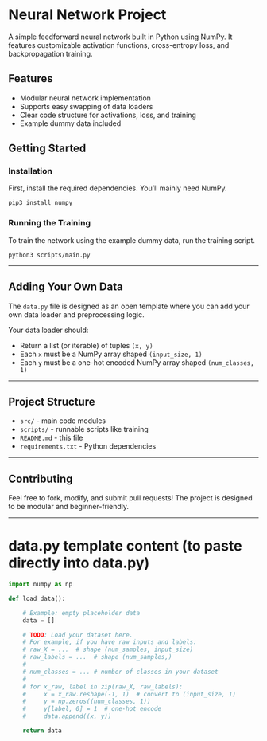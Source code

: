 # Neural Network Project

A simple feedforward neural network built in Python using NumPy. It features customizable activation functions, cross-entropy loss, and backpropagation training.

## Features

* Modular neural network implementation
* Supports easy swapping of data loaders
* Clear code structure for activations, loss, and training
* Example dummy data included

## Getting Started

### Installation

First, install the required dependencies. You’ll mainly need NumPy.

```
pip3 install numpy
```

### Running the Training

To train the network using the example dummy data, run the training script.

```
python3 scripts/main.py
```

---

## Adding Your Own Data

The `data.py` file is designed as an open template where you can add your own data loader and preprocessing logic.

Your data loader should:

* Return a list (or iterable) of tuples `(x, y)`
* Each `x` must be a NumPy array shaped `(input_size, 1)`
* Each `y` must be a one-hot encoded NumPy array shaped `(num_classes, 1)`

---

## Project Structure

* `src/` - main code modules
* `scripts/` - runnable scripts like training
* `README.md` - this file
* `requirements.txt` - Python dependencies

---

## Contributing

Feel free to fork, modify, and submit pull requests! The project is designed to be modular and beginner-friendly.

---

# data.py template content (to paste directly into data.py)

```python
import numpy as np

def load_data():

    # Example: empty placeholder data
    data = []

    # TODO: Load your dataset here.
    # For example, if you have raw inputs and labels:
    # raw_X = ...  # shape (num_samples, input_size)
    # raw_labels = ...  # shape (num_samples,)
    #
    # num_classes = ... # number of classes in your dataset
    #
    # for x_raw, label in zip(raw_X, raw_labels):
    #     x = x_raw.reshape(-1, 1)  # convert to (input_size, 1)
    #     y = np.zeros((num_classes, 1))
    #     y[label, 0] = 1  # one-hot encode
    #     data.append((x, y))

    return data
```
